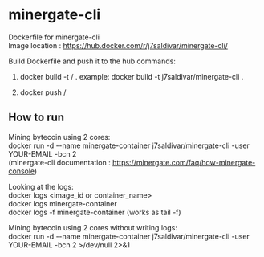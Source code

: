 # minergate-cli   
Dockerfile for minergate-cli  
Image location : https://hub.docker.com/r/j7saldivar/minergate-cli/  
  

Build Dockerfile and push it to the hub commands:

1) docker build -t <user>/<repo> .
   example: docker build -t j7saldivar/minergate-cli .

2) docker push <user>/<repo>

## How to run 
Mining bytecoin using 2 cores:  
docker run -d --name minergate-container j7saldivar/minergate-cli -user YOUR-EMAIL -bcn 2  
(minergate-cli documentation : https://minergate.com/faq/how-minergate-console)  
  
Looking at the logs:  
docker logs <image_id or container_name>  
docker logs minergate-container  
docker logs -f minergate-container (works as tail -f)  
  
Mining bytecoin using 2 cores without writing logs:  
docker run -d --name minergate-container j7saldivar/minergate-cli -user YOUR-EMAIL -bcn 2 >/dev/null 2>&1
